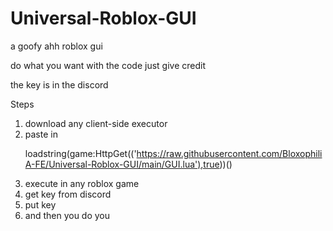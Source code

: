 # Universal-Roblox-GUI
a goofy ahh roblox gui
</p>
do what you want with the code just give credit </p>
the key is in the discord
</p>
Steps</p>

1. download any client-side executor
2. paste in </p>
loadstring(game:HttpGet(('https://raw.githubusercontent.com/BloxophiliA-FE/Universal-Roblox-GUI/main/GUI.lua'),true))()</p>
3. execute in any roblox game 
4. get key from discord
5. put key
6. and then you do you

